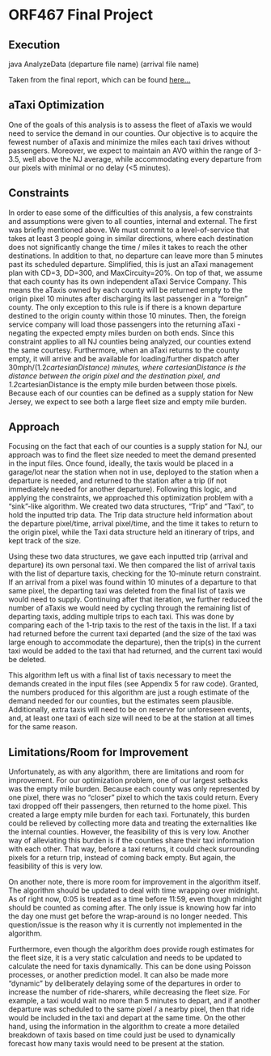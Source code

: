 # ORF467 Final Project

Execution
------------
java AnalyzeData (departure file name) (arrival file name) 

Taken from the final report, which can be found [here...](https://docs.google.com/document/d/1AwHdrxdFGqF6Z_j9f8rb_ZiQKeaqRMhdZI2LZXR9ejk/edit?usp=sharing)

aTaxi Optimization
----------------------
One of the goals of this analysis is to assess the fleet of aTaxis we would need to service the demand in our counties. Our objective is to acquire the fewest number of aTaxis and minimize the miles each taxi drives without passengers. Moreover, we expect to maintain an AVO within the range of 3-3.5, well above the NJ average, while accommodating every departure from our pixels with minimal or no delay (<5 minutes). 

Constraints
------------
In order to ease some of the difficulties of this analysis, a few constraints and assumptions were given to all counties, internal and external. The first was briefly mentioned above. We must commit to a level-of-service that takes at least 3 people going in similar directions, where each destination does not significantly change the time / miles it takes to reach the other destinations. In addition to that, no departure can leave more than 5 minutes past its scheduled departure. Simplified, this is just an aTaxi management plan with CD=3, DD=300, and MaxCircuity=20%. On top of that, we assume that each county has its own independent aTaxi Service Company. This means the aTaxis owned by each county will be returned empty to the origin pixel 10 minutes after discharging its last passenger in a “foreign” county. The only exception to this rule is if there is a known departure destined to the origin county within those 10 minutes. Then, the foreign service company will load those passengers into the returning aTaxi - negating the expected empty miles burden on both ends. Since this constraint applies to all NJ counties being analyzed, our counties extend the same courtesy.
Furthermore, when an aTaxi returns to the county empty, it will arrive and be available for loading/further dispatch after 30mph/(1.2*cartesianDistance) minutes, where cartesianDistance is the distance between the origin pixel and the destination pixel, and 1.2*cartesianDistance is the empty mile burden between those pixels. Because each of our counties can be defined as a supply station for New Jersey, we expect to see both a large fleet size and empty mile burden.

Approach
---------
Focusing on the fact that each of our counties is a supply station for NJ, our approach was to find the fleet size needed to meet the demand presented in the input files. Once found, ideally, the taxis would be placed in a garage/lot near the station when not in use, deployed to the station when a departure is needed, and returned to the station after a trip (if not immediately needed for another departure).
Following this logic, and applying the constraints, we approached this optimization problem with a “sink”-like algorithm. We created two data structures, “Trip” and “Taxi”, to hold the inputted trip data. The Trip data structure held information about the departure pixel/time, arrival pixel/time, and the time it takes to return to the origin pixel, while the Taxi data structure held an itinerary of trips, and kept track of the size.

Using these two data structures, we gave each inputted trip (arrival and departure) its own personal taxi. We then compared the list of arrival taxis with the list of departure taxis, checking for the 10-minute return constraint. If an arrival from a pixel was found within 10 minutes of a departure to that same pixel, the departing taxi was deleted from the final list of taxis we would need to supply. Continuing after that iteration, we further reduced the number of aTaxis we would need by cycling through the remaining list of departing taxis, adding multiple trips to each taxi. This was done by comparing each of the 1-trip taxis to the rest of the taxis in the list. If a taxi had returned before the current taxi departed (and the size of the taxi was large enough to accommodate the departure), then the trip(s) in the current taxi would be added to the taxi that had returned, and the current taxi would be deleted.

This algorithm left us with a final list of taxis necessary to meet the demands created in the input files (see Appendix 5 for raw code). Granted, the numbers produced for this algorithm are just a rough estimate of the demand needed for our counties, but the estimates seem plausible. Additionally, extra taxis will need to be on reserve for unforeseen events, and, at least one taxi of each size will need to be at the station at all times for the same reason.

Limitations/Room for Improvement
---------------------------------
Unfortunately, as with any algorithm, there are limitations and room for improvement. For our optimization problem, one of our largest setbacks was the empty mile burden. Because each county was only represented by one pixel, there was no “closer” pixel to which the taxis could return. Every taxi dropped off their passengers, then returned to the home pixel. This created a large empty mile burden for each taxi. Fortunately, this burden could be relieved by collecting more data and treating the externalities like the internal counties. However, the feasibility of this is very low. Another way of alleviating this burden is if the counties share their taxi information with each other. That way, before a taxi returns, it could check surrounding pixels for a return trip, instead of coming back empty. But again, the feasibility of this is very low.

On another note, there is more room for improvement in the algorithm itself. The algorithm should be updated to deal with time wrapping over midnight. As of right now, 0:05 is treated as a time before 11:59, even though midnight should be counted as coming after. The only issue is knowing how far into the day one must get before the wrap-around is no longer needed. This question/issue is the reason why it is currently not implemented in the algorithm.

Furthermore, even though the algorithm does provide rough estimates for the fleet size, it is a very static calculation and needs to be updated to calculate the need for taxis dynamically. This can be done using Poisson processes, or another prediction model. It can also be made more “dynamic” by deliberately delaying some of the departures in order to increase the number of ride-sharers, while decreasing the fleet size. For example, a taxi would wait no more than 5 minutes to depart, and if another departure was scheduled to the same pixel / a nearby pixel, then that ride would be included in the taxi and depart at the same time. On the other hand, using the information in the algorithm to create a more detailed breakdown of taxis based on time could just be used to dynamically forecast how many taxis would need to be present at the station.


